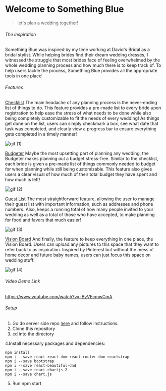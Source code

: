 # Welcome to Something Blue
>let's plan a wedding together!

###### The Inspiration

Something Blue was inspired by my time working at David's Bridal as a bridal stylist. While helping brides find their dream wedding dresses, I witnessed the struggle that most brides face of feeling overwhelmed by the whole wedding planning process and how much there is to keep track of. To help users tackle the process, Something Blue provides all the appropriate tools in one place! 

###### Features 
<ins>Checklist</ins>
The main headache of any planning process is the never-ending list of things to do. This feature provides a pre-made list to every bride upon registration to help ease the stress of what needs to be done while also being completely customizable to fit the needs of every wedding! As things get done on the list, users can simply checkmark a box, see what date that task was completed, and clearly view a progress bar to ensure everything gets completed in a timely manner! 

![gif (1)](https://user-images.githubusercontent.com/67240884/104477829-2edb4500-5587-11eb-9df1-90cb04a7f5fd.gif)

<ins>Budgeter</ins>
Maybe the most upsetting part of planning any wedding, the Budgeter makes planning out a budget stress-free. Similar to the checklist, each bride is given a pre-made list of things commonly needed to budget for when planning while still being customizable. This feature also gives users a clear visual of how much of their total budget they have spent and how much is left! 

![gif (2)](https://user-images.githubusercontent.com/67240884/104479571-34398f00-5589-11eb-831f-6cfd76a62f22.gif)

<ins>Guest List</ins>
The most straightforward feature, allowing the user to manage their guest list with important information, such as addresses and phone numbers. Also, keeps a running total of how many people invited to your wedding as well as a total of those who have accepted, to make planning for food and favors that much easier!

![gif (3)](https://user-images.githubusercontent.com/67240884/104479582-37347f80-5589-11eb-93c5-f045e32a667b.gif)

<ins>Vision Board</ins>
And finally, the feature to keep everything in one place, the Vision Board. Users can upload any pictures to this space that they want to refer back to as inspiration. Inspired by Pinterest but without the mess of home decor and future baby names, users can just focus this space on wedding stuff!

![gif (4)](https://user-images.githubusercontent.com/67240884/104479594-3a2f7000-5589-11eb-9879-89dfbe83b2ae.gif)

###### Video Demo Link
https://www.youtube.com/watch?v=-ByVEcmwCmA

###### Setup 

1. Go do server side repo [here](https://github.com/samanthajmaas/SomethingBlueAPI) and follow instructions.
2. Clone this repository
3. cd into the directory

4.Install necessary packages and dependencies:
```
npm install
npm i --save react react-dom react-router-dom reactstrap
npm i --save bootstrap
npm i --save react-beautiful-dnd
npm i --save react-chartjs-2
npm i --save chart.js

```

5. Run npm start 

